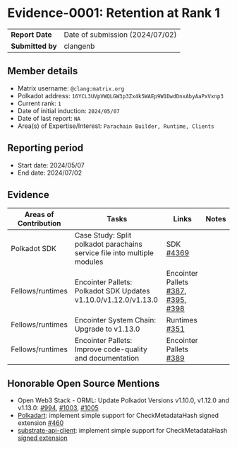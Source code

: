 # Evidence-0001: Retention at Rank 1

|                 |                                 |
| --------------- |---------------------------------|
| **Report Date** | Date of submission (2024/07/02) |
| **Submitted by**| clangenb                        |


## Member details

- Matrix username: `@clang:matrix.org`
- Polkadot address: `16YCL3UVpVWQLGW3p3Zx4k5WAEp9W1DwdDnxAbyAaPxVxnp3`
- Current rank: `1`
- Date of initial induction: `2024/05/07`
- Date of last report: `NA`
- Area(s) of Expertise/Interest: `Parachain Builder, Runtime, Clients`


## Reporting period

- Start date: 2024/05/07
- End date: 2024/07/02


## Evidence

| Areas of Contribution | Tasks                                                                    | Links                                                                                                                                                                                 |Notes |
|-----------------------|--------------------------------------------------------------------------|---------------------------------------------------------------------------------------------------------------------------------------------------------------------------------------|--|
| Polkadot SDK          | Case Study: Split polkadot parachains service file into multiple modules | SDK [#4369](https://github.com/paritytech/polkadot-sdk/pull/4369)                                                                                                                     |  |
| Fellows/runtimes      | Encointer Pallets: Polkadot SDK Updates v1.10.0/v1.12.0/v1.13.0          | Encointer Pallets [#387](https://github.com/encointer/pallets/pull/387), [#395](https://github.com/encointer/pallets/pull/395), [#398](https://github.com/encointer/pallets/pull/398) |  |
| Fellows/runtimes      | Encointer System Chain: Upgrade to v1.13.0                               | Runtimes [#351](https://github.com/polkadot-fellows/runtimes/pull/351)                                                                                                                |  |
| Fellows/runtimes      | Encointer Pallets: Improve code-quality and documentation                | Encointer Pallets [#389](https://github.com/encointer/pallets/pull/389)                                                                                                               |  |

## Honorable Open Source Mentions
* Open Web3 Stack - ORML: Update Polkadot Versions v1.10.0, v1.12.0 and v1.13.0: [#994](https://github.com/open-web3-stack/open-runtime-module-library/pull/994), [#1003](https://github.com/open-web3-stack/open-runtime-module-library/pull/1003), [#1005](https://github.com/open-web3-stack/open-runtime-module-library/pull/1005)
* [Polkadart](https://github.com/leonardocustodio/polkadart): implement simple support for CheckMetadataHash signed extension [#460](https://github.com/leonardocustodio/polkadart/pull/460)
* [substrate-api-client](https://github.com/scs/substrate-api-client): implement simple support for CheckMetadataHash [signed extension](https://github.com/scs/substrate-api-client/tree/crates-io-v0.17.0-patch-for-stable-check-metadata-hash-sdk-1.13)

